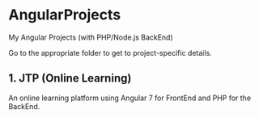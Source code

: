 # AngularProjects
My Angular Projects (with PHP/Node.js BackEnd)

Go to the appropriate folder to get to project-specific details.

## 1. JTP (Online Learning)
An online learning platform using Angular 7 for FrontEnd and PHP for the BackEnd.
